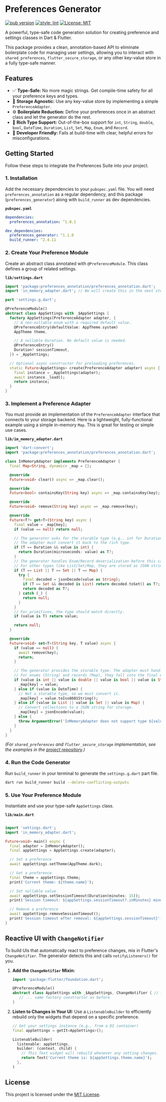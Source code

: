 # Preferences Generator

[![pub version][pub_badge]][pub_link]
[![style: lint][lint_badge]][lint_link]
[![License: MIT][license_badge]][license_link]

A powerful, type-safe code generation solution for creating preference and settings classes in
Dart & Flutter.

This package provides a clean, annotation-based API to eliminate boilerplate code for managing user
settings, allowing you to interact with `shared_preferences`, `flutter_secure_storage`, or any other
key-value store in a fully type-safe manner.

## Features

- ✅ **Type-Safe:** No more magic strings. Get compile-time safety for all your preference keys and
  types.
- 🧱 **Storage Agnostic:** Use any key-value store by implementing a simple `PreferenceAdapter`.
- ⚙️ **Boilerplate Reduction:** Define your preferences once in an abstract class and let the
  generator do the rest.
- 🎯 **Rich Type Support:** Out-of-the-box support for `int`, `String`, `double`, `bool`, `DateTime`,
  `Duration`, `List`, `Set`, `Map`, `Enum`, and `Record`.
- 🚀 **Developer Friendly:** Fails at build-time with clear, helpful errors for misconfigurations.

## Getting Started

Follow these steps to integrate the Preferences Suite into your project.

### 1. Installation

Add the necessary dependencies to your `pubspec.yaml` file. You will need `preferences_annotation`
as a regular dependency, and this package (`preferences_generator`) along with `build_runner` as dev
dependencies.

**`pubspec.yaml`**

```yaml
dependencies:
  preferences_annotation: ^1.0.1

dev_dependencies:
  preferences_generator: ^1.1.0
  build_runner: ^2.4.11
```

### 2. Create Your Preference Module

Create an abstract class annotated with `@PreferenceModule`. This class defines a group of related
settings.

**`lib/settings.dart`**

```dart
import 'package:preferences_annotation/preferences_annotation.dart';
import 'in_memory_adapter.dart'; // We will create this in the next step

part 'settings.g.dart';

@PreferenceModule()
abstract class AppSettings with _$AppSettings {
  factory AppSettings(PreferenceAdapter adapter, {
    // A non-nullable enum with a required default value.
    @PreferenceEntry(defaultValue: AppTheme.system) 
    AppTheme theme,

    // A nullable Duration. No default value is needed.
    @PreferenceEntry() 
    Duration? sessionTimeout,
  }) = _AppSettings;

  // Optional async constructor for preloading preferences.
  static Future<AppSettings> create(PreferenceAdapter adapter) async {
    final instance = _AppSettings(adapter);
    await instance._load();
    return instance;
  }
}
```

### 3. Implement a Preference Adapter

You must provide an implementation of the `PreferenceAdapter` interface that connects to your
storage backend. Here is a lightweight, fully-functional example using a simple in-memory `Map`.
This is great for testing or simple use cases.

**`lib/im_memory_adapter.dart`**

```dart
import 'dart:convert';
import 'package:preferences_annotation/preferences_annotation.dart';

class InMemoryAdapter implements PreferenceAdapter {
  final Map<String, dynamic> _map = {};

  @override
  Future<void> clear() async => _map.clear();

  @override
  Future<bool> containsKey(String key) async => _map.containsKey(key);

  @override
  Future<void> remove(String key) async => _map.remove(key);

  @override
  Future<T?> get<T>(String key) async {
    final value = _map[key];
    if (value == null) return null;

    // The generator asks for the storable type (e.g., int for Duration).
    // The adapter must convert it back to the rich type.
    if (T == Duration && value is int) {
      return Duration(microseconds: value) as T?;
    }
    // The generator handles Enum/Record deserialization before this call.
    // For other types like List/Set/Map, they are stored as JSON strings.
    if (T == List || T == Set || T == Map) {
      try {
        final decoded = jsonDecode(value as String);
        if (T == Set && decoded is List) return decoded.toSet() as T?;
        return decoded as T?;
      } catch (_) {
        return null;
      }
    }
    // For primitives, the type should match directly.
    if (value is T) return value;

    return null;
  }

  @override
  Future<void> set<T>(String key, T value) async {
    if (value == null) {
      await remove(key);
      return;
    }

    // The generator provides the storable type. The adapter must handle it.
    // For enums (String) and records (Map), they fall into the final else block.
    if (value is int || value is double || value is bool || value is String) {
      _map[key] = value;
    } else if (value is DateTime) {
      // Not a storable type, so we must convert it.
      _map[key] = value.toIso8601String();
    } else if (value is List || value is Set || value is Map) {
      // Convert collections to a JSON string for storage.
      _map[key] = jsonEncode(value);
    } else {
      throw ArgumentError('InMemoryAdapter does not support type ${value.runtimeType}');
    }
  }
}
```

*(For `shared_preferences` and `flutter_secure_storage` implementation, see the examples 
in the [project repository][examples_link].)*

### 4. Run the Code Generator

Run `build_runner` in your terminal to generate the `settings.g.dart` part file.

```bash
dart run build_runner build --delete-conflicting-outputs
```

### 5. Use Your Preference Module

Instantiate and use your type-safe `AppSettings` class.

**`lib/main.dart`**

```dart

import 'settings.dart';
import 'in_memory_adapter.dart';

Future<void> main() async {
  final adapter = InMemoryAdapter();
  final appSettings = AppSettings.create(adapter);

  // Set a preference
  await appSettings.setTheme(AppTheme.dark);

  // Get a preference
  final theme = appSettings.theme;
  print('Current theme: ${theme.name}');

  // Set nullable value
  await appSettings.setSessionTimeout(Duration(minutes: 15));
  print('Session timeout: ${appSettings.sessionTimeout?.inMinutes} minutes');

  // Remove a preference
  await appSettings.removeSessionTimeout();
  print('Session timeout after removal: ${appSettings.sessionTimeout}');
}

```

## Reactive UI with `ChangeNotifier`

To build UIs that automatically react to preference changes, mix in Flutter's `ChangeNotifier`. The
generator detects this and calls `notifyListeners()` for you.

1. **Add the `ChangeNotifier` Mixin:**
   ```dart
   import 'package:flutter/foundation.dart';
   
   @PreferenceModule()
   abstract class AppSettings with _$AppSettings, ChangeNotifier { // Add mixin
      // ... same factory constructor as before
   }
   ```

2. **Listen to Changes in Your UI:**
   Use a `ListenableBuilder` to efficiently rebuild only the widgets that depend on a specific
   preference.

   ```dart
   // Get your settings instance (e.g., from a DI container)
   final appSettings = getIt<AppSettings>();

   ListenableBuilder(
     listenable: appSettings,
     builder: (context, child) {
       // This Text widget will rebuild whenever any setting changes.
       return Text('Current theme is: ${appSettings.theme.name}');
     },
   )
   ```

## License

This project is licensed under the [MIT License][license_link].

[pub_badge]: https://img.shields.io/pub/v/preferences_generator.svg

[pub_link]: https://pub.dev/packages/preferences_generator

[lint_badge]: https://img.shields.io/badge/style-lint-40c4ff.svg

[lint_link]: https://pub.dev/packages/lint

[license_badge]: https://img.shields.io/badge/license-MIT-blue.svg

[license_link]: https://opensource.org/licenses/MIT

[examples_link]: ../../examples
